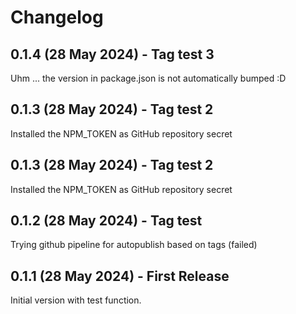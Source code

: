 # Changelog

## 0.1.4 (28 May 2024) - Tag test 3
Uhm ... the version in package.json is not automatically bumped :D

## 0.1.3 (28 May 2024) - Tag test 2
Installed the NPM_TOKEN as GitHub repository secret

## 0.1.3 (28 May 2024) - Tag test 2
Installed the NPM_TOKEN as GitHub repository secret

## 0.1.2 (28 May 2024) - Tag test
Trying github pipeline for autopublish based on tags (failed)

## 0.1.1 (28 May 2024) - First Release
Initial version with test function.
